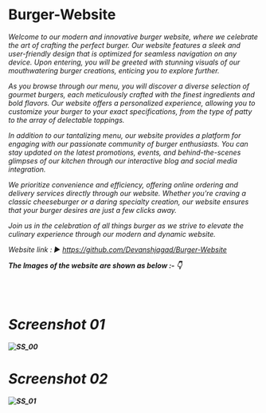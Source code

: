 # Burger-Website
 <p><i> 
 
Welcome to our modern and innovative burger website, where we celebrate the art of crafting the perfect burger. Our website features a sleek and user-friendly design that is optimized for seamless navigation on any device. Upon entering, you will be greeted with stunning visuals of our mouthwatering burger creations, enticing you to explore further.

As you browse through our menu, you will discover a diverse selection of gourmet burgers, each meticulously crafted with the finest ingredients and bold flavors. Our website offers a personalized experience, allowing you to customize your burger to your exact specifications, from the type of patty to the array of delectable toppings.

In addition to our tantalizing menu, our website provides a platform for engaging with our passionate community of burger enthusiasts. You can stay updated on the latest promotions, events, and behind-the-scenes glimpses of our kitchen through our interactive blog and social media integration.

We prioritize convenience and efficiency, offering online ordering and delivery services directly through our website. Whether you're craving a classic cheeseburger or a daring specialty creation, our website ensures that your burger desires are just a few clicks away.

Join us in the celebration of all things burger as we strive to elevate the culinary experience through our modern and dynamic website.

Website link : ▶️ https://github.com/Devanshjagad/Burger-Website 

<b>The Images of the website are shown as below :- 👇<b>


<br><br>

 # Screenshot 01
 ![SS_00](https://github.com/Devanshjagad/Burger-Website/assets/137220124/33d8f1e5-7c76-4a8d-bbf5-0f547fe2d100)


# Screenshot 02
![SS_01](https://github.com/Devanshjagad/Burger-Website/assets/137220124/230dd089-ef95-4f21-b184-0304f8737dfb)
</i></p>
